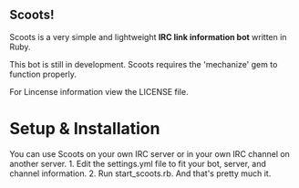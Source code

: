 ## Scoots!

Scoots is a very simple and lightweight **IRC link information bot** written in Ruby.

This bot is still in development. Scoots requires the 'mechanize' gem to function properly.

For Lincense information view the LICENSE file.

Setup & Installation
================

You can use Scoots on your own IRC server or in your own IRC channel on another server.
        1. Edit the settings.yml file to fit your bot, server, and channel information.
        2. Run start_scoots.rb.
And that's pretty much it.
